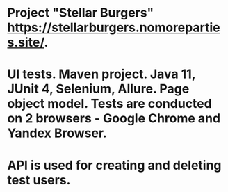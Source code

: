 # Project "Stellar Burgers" https://stellarburgers.nomoreparties.site/.
# UI tests. Maven project. Java 11, JUnit 4, Selenium, Allure. Page object model. Tests are conducted on 2 browsers - Google Chrome and Yandex Browser.
# API is used for creating and deleting test users.
